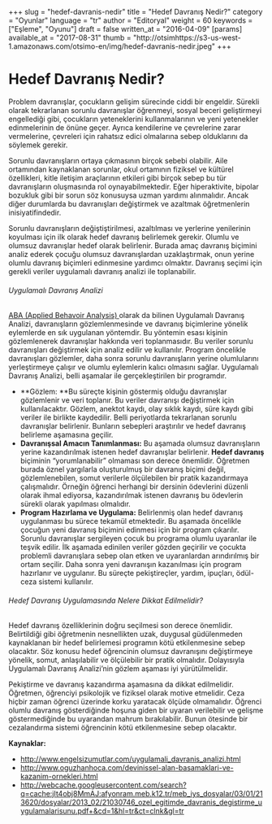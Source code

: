 +++
slug = "hedef-davranis-nedir"
title = "Hedef Davranış Nedir?"
category = "Oyunlar"
language = "tr"
author = "Editoryal"
weight = 60
keywords = ["Eşleme", "Oyunu"]
draft = false
written_at = "2016-04-09"
[params]
available_at = "2017-08-31"
thumb = "http://otsimhttps://s3-us-west-1.amazonaws.com/otsimo-en/img/hedef-davranis-nedir.jpeg"
+++

# Hedef Davranış Nedir?

Problem davranışlar, çocukların gelişim sürecinde ciddi bir engeldir. Sürekli olarak tekrarlanan sorunlu davranışlar öğrenmeyi, sosyal beceri geliştirmeyi engellediği gibi, çocukların yeteneklerini kullanmalarının ve yeni yetenekler edinmelerinin de önüne geçer. Ayrıca kendilerine ve çevrelerine zarar vermelerine, çevreleri için rahatsız edici olmalarına sebep olduklarını da söylemek gerekir.

Sorunlu davranışların ortaya çıkmasının birçok sebebi olabilir. Aile ortamından kaynaklanan sorunlar, okul ortamının fiziksel ve kültürel özellikleri, kitle iletişim araçlarının etkileri gibi birçok sebep bu tür davranışların oluşmasında rol oynayabilmektedir. Eğer hiperaktivite, bipolar bozukluk gibi bir sorun söz konusuysa uzman yardımı alınmalıdır. Ancak diğer durumlarda bu davranışları değiştirmek ve azaltmak öğretmenlerin inisiyatifindedir.

Sorunlu davranışların değiştiştirilmesi, azaltılması ve yerlerine yenilerinin koyulması için ilk olarak hedef davranış belirlemek gerekir. Olumlu ve olumsuz davranışlar hedef olarak belirlenir. Burada amaç davranış biçimini analiz ederek çocuğu olumsuz davranışlardan uzaklaştırmak, onun yerine olumlu davranış biçimleri edinmesine yardımcı olmaktır. Davranış seçimi için gerekli veriler uygulamalı davranış analizi ile toplanabilir.


###### Uygulamalı Davranış Analizi

[ABA (Applied Behavoir Analysis) ](/uygulamalidavranisanalizi/)olarak da bilinen Uygulamalı Davranış Analizi, davranışların gözlemlenmesinde ve davranış biçimlerine yönelik eylemlerde en sık uygulanan yöntemdir. Bu yöntemin esası kişinin gözlemlenerek davranışlar hakkında veri toplanmasıdır. Bu veriler sorunlu davranışları değiştirmek için analiz edilir ve kullanılır. Program öncelikle davranışları gözlemler, daha sonra sorunlu davranışların yerine olumlularını yerleştirmeye çalışır ve olumlu eylemlerin kalıcı olmasını sağlar. Uygulamalı Davranış Analizi, belli aşamalar ile gerçekleştirilen bir programdır.

  * **Gözlem: **Bu süreçte kişinin göstermiş olduğu davranışlar gözlemlenir ve veri toplanır. Bu veriler davranışı değiştirmek için kullanılacaktır. Gözlem, anektot kaydı, olay sıklık kaydı, süre kaydı gibi veriler ile birlikte kaydedilir. Belli periyotlarda tekrarlanan sorunlu davranışlar belirlenir. Bunların sebepleri araştırılır ve hedef davranış belirleme aşamasına geçilir.
  * **Davranışsal Amacın Tanımlanması:** Bu aşamada olumsuz davranışların yerine kazandırılmak istenen hedef davranışlar belirlenir. **Hedef davranış** biçiminin “yorumlanabilir” olmaması son derece önemlidir. Öğretmen burada öznel yargılarla oluşturulmuş bir davranış biçimi değil, gözlemlenebilen, somut verilerle ölçülebilen bir pratik kazandırmaya çalışmalıdır. Örneğin öğrenci herhangi bir dersinin ödevlerini düzenli olarak ihmal ediyorsa, kazandırılmak istenen davranış bu ödevlerin sürekli olarak yapılması olmalıdır.
  * **Program Hazırlama ve Uygulama:** Belirlenmiş olan hedef davranış uygulanması bu sürece tekamül etmektedir. Bu aşamada öncelikle çocuğun yeni davranış biçimini edinmesi için bir program çıkarılır. Sorunlu davranışlar sergileyen çocuk bu programa olumlu uyaranlar ile teşvik edilir. İlk aşamada edinilen veriler gözden geçirilir ve çocukta problemli davranışlara sebep olan etken ve uyaranlardan arındırılmış bir ortam seçilir. Daha sonra yeni davranışın kazanılması için program hazırlanır ve uygulanır. Bu süreçte pekiştireçler, yardım, ipuçları, ödül-ceza sistemi kullanılır.

###### Hedef Davranış Uygulamasında Nelere Dikkat Edilmelidir?

Hedef davranış özelliklerinin doğru seçilmesi son derece önemlidir. Belirtildiği gibi öğretmenin nesnellikten uzak, duygusal güdülenmeden kaynaklanan bir hedef belirlemesi programın kötü etkilenmesine sebep olacaktır. Söz konusu hedef öğrencinin olumsuz davranışını değiştirmeye yönelik, somut, anlaşılabilir ve ölçülebilir bir pratik olmalıdır. Dolayısıyla Uygulamalı Davranış Analizi’nin gözlem aşaması iyi yürütülmelidir.

Pekiştirme ve davranış kazandırma aşamasına da dikkat edilmelidir. Öğretmen, öğrenciyi psikolojik ve fiziksel olarak motive etmelidir. Ceza hiçbir zaman öğrenci üzerinde korku yaratacak ölçüde olmamalıdır. Öğrenci olumlu davranış gösterdiğinde hoşuna giden bir uyaran verilebilir ve gelişme göstermediğinde bu uyarandan mahrum bırakılabilir. Bunun ötesinde bir cezalandırma sistemi öğrencinin kötü etkilenmesine sebep olacaktır.

**Kaynaklar:**

  * http://www.engelsizumutlar.com/uygulamali_davranis_analizi.html
  * http://www.oguzhanhoca.com/devinissel-alan-basamaklari-ve-kazanim-ornekleri.html
  * http://webcache.googleusercontent.com/search?q=cache:jIt4obj8MmAJ:afyonram.meb.k12.tr/meb_iys_dosyalar/03/01/213620/dosyalar/2013_02/21030746_ozel_egitimde_davranis_degistirme_uygulamalarisunu.pdf+&cd=1&hl=tr&ct=clnk&gl=tr

